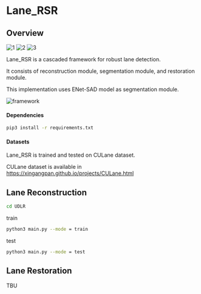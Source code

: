 Lane_RSR
========
Overview
--------
![1](https://user-images.githubusercontent.com/62361339/147277573-87d250f2-fc52-4b87-9bca-b8dd4d1b9637.gif)
![2](https://user-images.githubusercontent.com/62361339/147277615-b4d9691a-d588-4bed-83e9-b1ca13fb3287.gif)
![3](https://user-images.githubusercontent.com/62361339/147277622-71644a2d-9d05-4abc-a542-39ac957b74fe.gif)

Lane_RSR is a cascaded framework for robust lane detection.

It consists of reconstruction module, segmentation module, and restoration module.

This implementation uses ENet-SAD model as segmentation module.

![framework](https://user-images.githubusercontent.com/62361339/147280796-7fc24e41-f7a9-4dbf-9047-0272e755a775.PNG)


#### Dependencies
```bash
pip3 install -r requirements.txt
```

#### Datasets
Lane_RSR is trained and tested on CULane dataset.

CULane dataset is available in <https://xingangpan.github.io/projects/CULane.html>

Lane Reconstruction
-------------------
```bash
cd UDLR
```

train
```bash
python3 main.py --mode = train
```

test
```bash
python3 main.py --mode = test
```


Lane Restoration
-----------------
TBU
